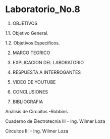 # Laboratorio_No.8

1. OBJETIVOS

1.1. Objetivo General.


1.2. Objetivos Especificos.


2. MARCO TEORICO


3. EXPLICACION DEL LABORATORIO


4. RESPUESTA A INTERROGANTES 


5. VIDEO DE YOUTUBE


6. CONCLUSIONES


7. BIBLIOGRAFIA

Análisis de Circuitos -Robbins

Cuaderno de Electrotecnia III – Ing. Wilmer Loza

Circuitos III – Ing. Wilmer Loza

